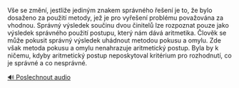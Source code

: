 
Vše se změní, jestliže jediným znakem správného řešení je to, že bylo dosaženo za použití metody, jež je pro vyřešení problému považována za vhodnou. Správný výsledek součinu dvou činitelů lze rozpoznat pouze jako výsledek správného použití postupu, který nám dává aritmetika. Člověk se může pokusit správný výsledek uhádnout metodou pokusu a omylu. Zde však metoda pokusu a omylu nenahrazuje aritmetický postup. Byla by k ničemu, kdyby aritmetický postup neposkytoval kritérium pro rozhodnutí, co je správné a co nesprávné.

[🔊 Poslechnout audio](/data/7-paragraphs/audio/chapter_141/para_011-Ve-se-zmn-jestlie-jedinm-znakem-sprvnho-e.mp3)
